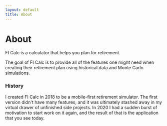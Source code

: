 ```yaml
---
layout: default
title: About
---
```


# About

FI Calc is a calculator that helps you plan for retirement.

The goal of FI Calc is to provide all of the features one might need when
creating their retirement plan using historical data and Monte Carlo
simulations.

### History

I created FI Calc in 2018 to be a mobile-first retirement simulator. The first
version didn't have many features, and it was ultimately stashed away in my
virtual drawer of unfinished side projects. In 2020 I had a sudden burst of
motivation to start work on it again, and the result of that is the application
that you see today.
